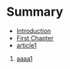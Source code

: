# Summary

* [Introduction](README.md)
* [First Chapter](chapter1.md)
* [article1](article1.md)

1. [aaaa1](aaaa1.md)



